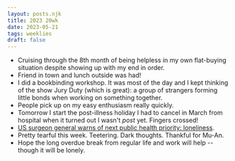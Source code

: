 ```yaml
---
layout: posts.njk
title: 2023 20wk
date: 2023-05-21
tags: weeklies
draft: false
---
```

- Cruising through the 8th month of being helpless in my own flat-buying situation despite showing up with my end in order.
- Friend in town and lunch outside was had!
- I did a bookbinding workshop. It was most of the day and I kept thinking of the show Jury Duty (which is great): a group of strangers forming little bonds when working on something together. 
- People pick up on my easy enthusiasm really quickly.
- Tomorrow I start the post-illness holiday I had to cancel in March from hospital when it turned out I wasn't _post_ yet. Fingers crossed!
- [US surgeon general warns of next public health priority: loneliness](https://www.theguardian.com/society/2023/may/02/us-surgeon-general-warning-loneliness).
- Pretty tearful this week. Teetering. Dark thoughts. Thankful for Mu-An.
- Hope the long overdue break from regular life and work will help -- though it will be lonely.

